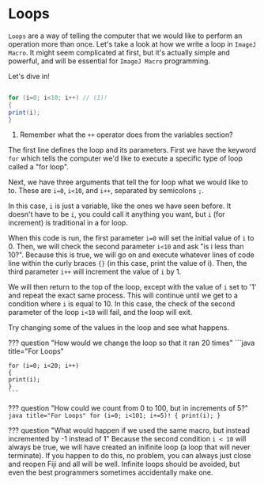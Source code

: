 # Loops

`Loops` are a way of telling the computer that we would like to perform an operation more than once. Let's take a look at how we write a loop in `ImageJ Macro`. It might seem complicated at first, but it's actually simple and powerful, and will be essential for `ImageJ Macro` programming.

Let's dive in!

```java title="For Loops"

for (i=0; i<10; i++) // (1)!
{
print(i);
}
```

1. Remember what the `++` operator does from the variables section?

The first line defines the loop and its parameters. First we have the keyword `for` which tells the computer we'd like to execute a specific type of loop called a "for loop".

Next, we have three arguments that tell the for loop what we would like to to. These are `i=0`, `i<10`, and `i++`, separated by semicolons `;`.

In this case, `i` is just a variable, like the ones we have seen before. It doesn't have to be `i`, you could call it anything you want, but `i` (for increment) is traditional in a for loop.

When this code is run, the first parameter `i=0` will set the initial value of `i` to 0. Then, we will check the second parameter `i<10` and ask "is i less than 10?". Because this is true, we will go on and execute whatever lines of code line within the curly braces `{}` (in this case, print the value of i). Then, the third parameter `i++`  will increment the value of `i` by 1.

We will then return to the top of the loop, except with the value of `i` set to '1' and repeat the exact same process. This will continue until we get to a condition where `i` is equal to 10. In this case, the check of the second parameter of the loop `i<10` will fail, and the loop will exit.

Try changing some of the values in the loop and see what happens.

??? question "How would we change the loop so that it ran 20 times"
    ```java title="For Loops"

    for (i=0; i<20; i++)
    {
    print(i);
    }
    ```

??? question "How could we count from 0 to 100, but in increments of 5?"
    ```java title="For Loops"
    for (i=0; i<101; i+=5)!
    {
    print(i);
    }
    ```

??? question "What would happen if we used the same macro, but instead incremented by -1 instead of 1"
    Because the second condition `i < 10` will always be true, we will have created an inifinite loop (a loop that will never terminate). If you happen to do this, no problem, you can always just close and reopen Fiji and all will be well. Infinite loops should be avoided, but even the best programmers sometimes accidentally make one.
